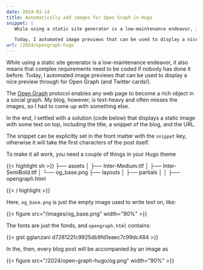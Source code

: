 ```yaml
---
date: 2024-03-14
title: Automatically add images for Open Graph in Hugo
snippet: |
   While using a static site generator is a low-maintenance endeavor, it also means that complex requirements need to be coded if nobody has done it before.

   Today, I automated image previews that can be used to display a nice preview through for Open Graph (and Twitter cards!).
url: /2024/opengraph-hugo
---
```

While using a static site generator is a low-maintenance endeavor, it also means that complex requirements need to be coded if nobody has done it before.
Today, I automated image previews that can be used to display a nice preview through for Open Graph (and Twitter cards!).

The [Open Graph] protocol enables any web page to become a rich object in a social graph. My blog, however, is text-heavy and often misses the images, so I had to come up with something else.

In the end, I settled with a solution (code below) that displays a static image with some text on top, including the title, a snippet of the blog, and the URL.

The snippet can be explicitly set in the front matter with the `snippet` key, otherwise it will take the first characters of the post itself.

To make it all work, you need a couple of things in your Hugo theme

{{< highlight sh >}}
├── assets
│  ├── Inter-Medium.ttf
│  ├── Inter-SemiBold.ttf
│  └── og_base.png
├── layouts
│  ├── partials
│  │  ├── opengraph.html
   
{{< / highlight >}}

Here, `og_base.png` is just the empty image used to write text on, like:

{{< figure src="/images/og_base.png" width="90%" >}}

The fonts are just the fonds, and `opengraph.html` contains:

{{< gist gglanzani d728122fc9925db9fd1eaec7c99dc484 >}}


In the, then, every blog post will be accompanied by an image as

{{< figure src="/2024/open-graph-hugo/og.png" width="90%" >}}

[Open Graph]: https://ogp.me/
